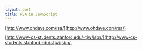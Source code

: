 ```yaml
---
layout: post
title: RSA in JavaScript
---
```

[http://www.ohdave.com/rsa/](http://www.ohdave.com/rsa/)

[http://www-cs-students.stanford.edu/~tjw/jsbn/](http://www-cs-students.stanford.edu/~tjw/jsbn/)